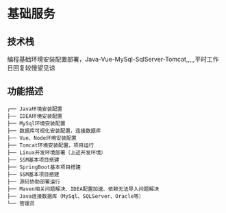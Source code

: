 # 基础服务

## 技术栈
编程基础环境安装配置部署，Java-Vue-MySql-SqlServer-Tomcat,,,,,平时工作日回复较慢望见谅
## 功能描述
```
┌── Java环境安装配置
├── IDEA环境安装配置
├── MySql环境安装配置
├── 数据库可视化安装配置，连接数据库
├── Vue、Node环境安装配置
├── Tomcat环境安装配置，项目运行
├── Linux开发环境部署（上述开发环境）
├── SSM基本项目搭建
├── SpringBoot基本项目搭建
├── SSM基本项目搭建
├── 源码协助部署运行
├── Maven相关问题解决、IDEA配置加速、依赖无法导入问题解决
├── Java连接数据库（MySql、SQLServer、Oracle等）
└── 管理员
```
